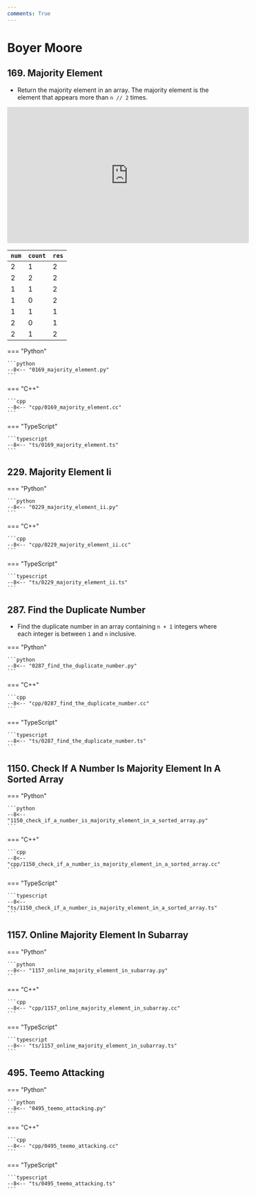 ```yaml
---
comments: True
---
```


# Boyer Moore

## 169. Majority Element

-   Return the majority element in an array. The majority element is the element that appears more than `n // 2` times.

<iframe width="560" height="315" src="https://www.youtube.com/embed/7pnhv842keE?si=fBYlNfKzdkiLgkF1" title="YouTube video player" frameborder="0" allow="accelerometer; autoplay; clipboard-write; encrypted-media; gyroscope; picture-in-picture; web-share" referrerpolicy="strict-origin-when-cross-origin" allowfullscreen></iframe>

| `num` | `count` | `res` |
| ----- | ------- | ----- |
| 2     | 1       | 2     |
| 2     | 2       | 2     |
| 1     | 1       | 2     |
| 1     | 0       | 2     |
| 1     | 1       | 1     |
| 2     | 0       | 1     |
| 2     | 1       | 2     |

=== "Python"

    ```python
    --8<-- "0169_majority_element.py"
    ```

=== "C++"

    ```cpp
    --8<-- "cpp/0169_majority_element.cc"
    ```

=== "TypeScript"

    ```typescript
    --8<-- "ts/0169_majority_element.ts"
    ```

## 229. Majority Element Ii

=== "Python"

    ```python
    --8<-- "0229_majority_element_ii.py"
    ```

=== "C++"

    ```cpp
    --8<-- "cpp/0229_majority_element_ii.cc"
    ```

=== "TypeScript"

    ```typescript
    --8<-- "ts/0229_majority_element_ii.ts"
    ```

## 287. Find the Duplicate Number

-   Find the duplicate number in an array containing `n + 1` integers where each integer is between `1` and `n` inclusive.

=== "Python"

    ```python
    --8<-- "0287_find_the_duplicate_number.py"
    ```

=== "C++"

    ```cpp
    --8<-- "cpp/0287_find_the_duplicate_number.cc"
    ```

=== "TypeScript"

    ```typescript
    --8<-- "ts/0287_find_the_duplicate_number.ts"
    ```

## 1150. Check If A Number Is Majority Element In A Sorted Array

=== "Python"

    ```python
    --8<-- "1150_check_if_a_number_is_majority_element_in_a_sorted_array.py"
    ```

=== "C++"

    ```cpp
    --8<-- "cpp/1150_check_if_a_number_is_majority_element_in_a_sorted_array.cc"
    ```

=== "TypeScript"

    ```typescript
    --8<-- "ts/1150_check_if_a_number_is_majority_element_in_a_sorted_array.ts"
    ```

## 1157. Online Majority Element In Subarray

=== "Python"

    ```python
    --8<-- "1157_online_majority_element_in_subarray.py"
    ```

=== "C++"

    ```cpp
    --8<-- "cpp/1157_online_majority_element_in_subarray.cc"
    ```

=== "TypeScript"

    ```typescript
    --8<-- "ts/1157_online_majority_element_in_subarray.ts"
    ```

## 495. Teemo Attacking

=== "Python"

    ```python
    --8<-- "0495_teemo_attacking.py"
    ```

=== "C++"

    ```cpp
    --8<-- "cpp/0495_teemo_attacking.cc"
    ```

=== "TypeScript"

    ```typescript
    --8<-- "ts/0495_teemo_attacking.ts"
    ```
